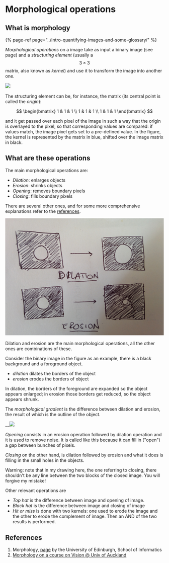 # Morphological operations

## What is morphology

{% page-ref page="../intro-quantifying-images-and-some-glossary/" %}

_Morphological operations_ on a image take as input a binary image \(see page\) and a _structuring element_ \(usually a$$3 \times 3$$matrix, also known as _kernel_\) and use it to transform the image into another one.

![](../../.gitbook/assets/kernel.png) 

The structuring element can be, for instance, the matrix \(its central point is called the _origin_\):

$$
\begin{bmatrix}
    1 & 1 & 1 \\
    1 & 1 & 1 \\
    1 & 1 & 1
\end{bmatrix}
$$

and it get passed over each pixel of the image in such a way that the origin is overlayed to the pixel, so that corresponding values are compared: if values match, the image pixel gets set to a pre-defined value. In the figure, the kernel is represented by the matrix in blue, shifted over the image matrix in black.

## What are these operations

The main morphological operations are:

* _Dilation_: enlarges objects 
* _Erosion_: shrinks objects
* _Opening_: removes boundary pixels
* _Closing_: fills boundary pixels

There are several other ones, and for some more comprehensive explanations refer to the [references](morphological-operations.md#references).

![](../../.gitbook/assets/morphology1.jpg) 

Dilation and erosion are the main morphological operations, all the other ones are combinations of these.

Consider the binary image in the figure as an example, there is a black background and a foreground object.

* _dilation_ dilates the borders of the object
* _erosion_ erodes the borders of object

In dilation, the borders of the foreground are expanded so the object appears enlarged; in erosion those borders get reduced, so the object appears shrunk.

The _morphological gradient_ is the difference between dilation and erosion, the result of which is the outline of the object.

\_\_![](../../.gitbook/assets/opening-closing.png) 

_Opening_ consists in an erosion operation followed by dilation operation and it is used to remove noise. It is called like this because it can fill in \("open"\) a gap between bunches of pixels.

_Closing_ on the other hand, is dilation followed by erosion and what it does is filling in the small holes in the objects.

Warning: note that in my drawing here, the one referring to closing, there shouldn't be any line between the two blocks of the closed image. You will forgive my mistake!

Other relevant operations are

* _Top hat_ is the difference between image and opening of image. 
* _Black hat_ is the difference between image and closing of image
* _Hit or miss_ is done with two kernels: one used to erode the image and the other to erode the complement of image. Then an AND of the two results is performed.

## References

1.  Morphology, [page](https://homepages.inf.ed.ac.uk/rbf/HIPR2/morops.htm) by the University of Edinburgh, School of Informatics
2.  [Morphology on a course on Vision @ Univ of Auckland](https://www.cs.auckland.ac.nz/courses/compsci773s1c/lectures/ImageProcessing-html/topic4.htm#morpho)

